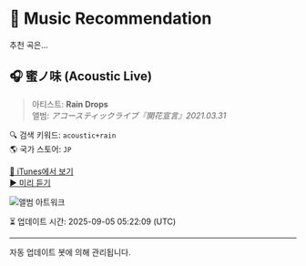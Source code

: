 
# 🎵 Music Recommendation

추천 곡은...

## 🎧 蜜ノ味 (Acoustic Live)  
> 아티스트: **Rain Drops**  
> 앨범: _アコースティックライブ『開花宣言』2021.03.31_  

🔍 검색 키워드: `acoustic+rain`  
🌎 국가 스토어: `JP`

[🔗 iTunes에서 보기](https://music.apple.com/jp/album/%E8%9C%9C%E3%83%8E%E5%91%B3-acoustic-live/1568227819?i=1568227823&uo=4)  
[▶️ 미리 듣기](https://audio-ssl.itunes.apple.com/itunes-assets/AudioPreview115/v4/1d/6a/fd/1d6afdc0-c8a9-f046-85b0-daf0233e687e/mzaf_13210902568089734612.plus.aac.p.m4a)

![앨범 아트워크](https://is1-ssl.mzstatic.com/image/thumb/Music125/v4/65/de/f6/65def6c5-395a-6a32-2da9-7246bdb441c2/21UMGIM35413.rgb.jpg/100x100bb.jpg)

⏳ 업데이트 시간: 2025-09-05 05:22:09 (UTC)

---
자동 업데이트 봇에 의해 관리됩니다.
